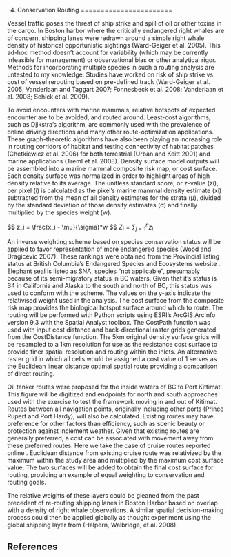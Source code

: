 4. Conservation Routing
=======================

Vessel traffic poses the threat of ship strike and spill of oil or other
toxins in the cargo. In Boston harbor where the critically endangered
right whales are of concern, shipping lanes were redrawn around a simple
right whale density of historical opportunistic sightings (Ward-Geiger
et al. 2005). This ad-hoc method doesn’t account for variability (which
may be currently infeasible for management) or observational bias or
other analytical rigor. Methods for incorporating multiple species in
such a routing analysis are untested to my knowledge. Studies have
worked on risk of ship strike vs. cost of vessel rerouting based on
pre-defined track (Ward-Geiger et al. 2005; Vanderlaan and Taggart 2007;
Fonnesbeck et al. 2008; Vanderlaan et al. 2008; Schick et al. 2009).

To avoid encounters with marine mammals, relative hotspots of expected
encounter are to be avoided, and routed around. Least-cost algorithms,
such as Djikstra’s algorithm, are commonly used with the prevalence of
online driving directions and many other route-optimization
applications. These graph-theoretic algorithms have also been playing an
increasing role in routing corridors of habitat and testing connectivity
of habitat patches (Chetkiewicz et al. 2006) for both terrestrial (Urban
and Keitt 2001) and marine applications (Treml et al. 2008). Density
surface model outputs will be assembled into a marine mammal composite
risk map, or cost surface. Each density surface was normalized in order
to highlight areas of high density relative to its average. The unitless
standard score, or z-value (zi), per pixel (i) is calculated as the
pixel’s marine mammal density estimate (xi) subtracted from the mean of
all density estimates for the strata (μ), divided by the standard
deviation of those density estimates (σ) and finally multiplied by the
species weight (w).

\$\$
z\_i = \\frac{x\_i - \\mu}{\\sigma}\*w
\$\$
*Z*<sub>*i*</sub> = ∑<sub>*j* = 1</sub><sup>*n*</sup>*z*<sub>*i*</sub>

An inverse weighting scheme based on species conservation status will be
applied to favor representation of more endangered species (Wood and
Dragicevic 2007). These rankings were obtained from the Provincial
listing status at British Columbia’s Endangered Species and Ecosystems
website . Elephant seal is listed as SNA, species “not applicable”,
presumably because of its semi-migratory status in BC waters. Given that
it’s status is S4 in California and Alaska to the south and north of BC,
this status was used to conform with the scheme. The values on the
y-axis indicate the relativised weight used in the analysis. The cost
surface from the composite risk map provides the biological hotspot
surface around which to route. The routing will be performed with Python
scripts using ESRI’s ArcGIS ArcInfo version 9.3 with the Spatial Analyst
toolbox. The CostPath function was used with input cost distance and
back-directional raster grids generated from the CostDistance function.
The 5km original density surface grids will be resampled to a 1km
resolution for use as the resistance cost surface to provide finer
spatial resolution and routing within the inlets. An alternative raster
grid in which all cells would be assigned a cost value of 1 serves as
the Euclidean linear distance optimal spatial route providing a
comparison of direct routing.

Oil tanker routes were proposed for the inside waters of BC to Port
Kittimat. This figure will be digitized and endpoints for north and
south approaches used with the exercise to test the framework moving in
and out of Kitimat. Routes between all navigation points, originally
including other ports (Prince Rupert and Port Hardy), will also be
calculated. Existing routes may have preference for other factors than
efficiency, such as scenic beauty or protection against inclement
weather. Given that existing routes are generally preferred, a cost can
be associated with movement away from these preferred routes. Here we
take the case of cruise routes reported online . Euclidean distance from
existing cruise route was relativized by the maximum within the study
area and multiplied by the maximum cost surface value. The two surfaces
will be added to obtain the final cost surface for routing, providing an
example of equal weighting to conservation and routing goals.

The relative weights of these layers could be gleaned from the past
precedent of re-routing shipping lanes in Boston Harbor based on overlap
with a density of right whale observations. A similar spatial
decision-making process could then be applied globally as thought
experiment using the global shipping layer from (Halpern, Walbridge, et
al. 2008).

References
----------
